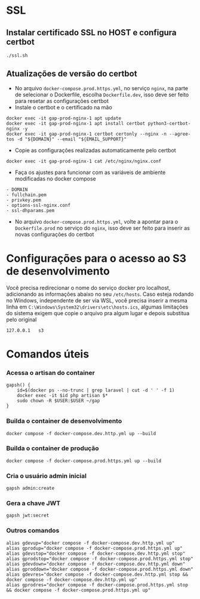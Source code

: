 # SSL
## Instalar certificado SSL no HOST e configura certbot
```
./ssl.sh
```

## Atualizações de versão do certbot
* No arquivo `docker-compose.prod.https.yml`, no serviço `nginx`, na parte de selecionar o Dockerfile, escolha `Dockerfile.dev`, isso deve ser feito para resetar as configurações certbot
* Instale o certbot e o certificado na mão 
```
docker exec -it gap-prod-nginx-1 apt update 
docker exec -it gap-prod-nginx-1 apt install certbot python3-certbot-nginx -y
docker exec -it gap-prod-nginx-1 certbot certonly --nginx -n --agree-tos -d "${DOMAIN}" --email "${EMAIL_SUPPORT}"
```
* Copie as configurações realizadas automaticamente pelo certbot
```
docker exec -it gap-prod-nginx-1 cat /etc/nginx/nginx.conf
```

* Faça os ajustes para funcionar com as variáveis de ambiente modificadas no docker compose
```
- DOMAIN
- fullchain.pem
- privkey.pem
- options-ssl-nginx.conf
- ssl-dhparams.pem
```

* No arquivo `docker-compose.prod.https.yml`, volte a apontar para o `Dockerfile.prod` no serviço do `nginx`, isso deve ser feito para inserir as novas configurações do certbot

# Configurações para o acesso ao S3 de desenvolvimento
Você precisa redirecionar o nome do serviço docker pro localhost, adicionando as informações abaixo no seu `/etc/hosts`. Caso esteja rodando no Windows, independente de ser via WSL, você precisa inserir a mesma linha em `C:\Windows\System32\drivers\etc\hosts.ics`, algumas limitações do sistema exigem que copie o arquivo pra algum lugar e depois substitua pelo original
```
127.0.0.1	s3
```

# Comandos úteis
### Acessa o artisan do container
```
gapsh() {
    id=$(docker ps --no-trunc | grep laravel | cut -d ' ' -f 1)
    docker exec -it $id php artisan $*
    sudo chown -R $USER:$USER ~/gap
}
```

### Builda o container de desenvolvimento
```
docker compose -f docker-compose.dev.http.yml up --build
```

### Builda o container de produção
```
docker compose -f docker-compose.prod.https.yml up --build
```

### Cria o usuário admin inicial
```
gapsh admin:create
```
### Gera a chave JWT
```
gapsh jwt:secret
```

### Outros comandos
```
alias gdevup="docker compose -f docker-compose.dev.http.yml up" 
alias gprodup="docker compose -f docker-compose.prod.https.yml up" 
alias gdevstop="docker compose -f docker-compose.dev.http.yml stop" 
alias gprodstop="docker compose -f docker-compose.prod.https.yml stop"
alias gdevdown="docker compose -f docker-compose.dev.http.yml down"
alias gproddown="docker compose -f docker-compose.prod.https.yml down"
alias gdevres="docker compose -f docker-compose.dev.http.yml stop && docker compose -f docker-compose.dev.http.yml up"
alias gprodres="docker compose -f docker-compose.prod.https.yml stop && docker compose -f docker-compose.prod.https.yml up"
```
